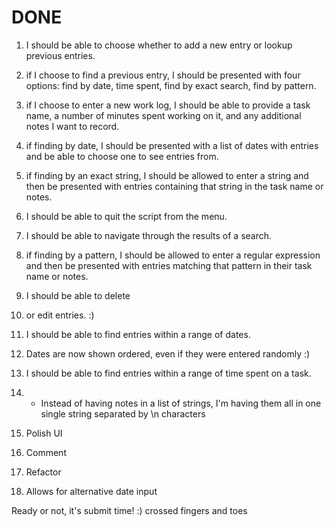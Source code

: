 DONE
====

1. I should be able to choose whether to add a new entry or lookup 
previous entries. 

2. if I choose to find a previous entry, I should be presented with four 
options: find by date, time spent, find by exact search, find by 
pattern.

3. if I choose to enter a new work log, I should be able to provide a 
task name, a number of minutes spent working on it, and any additional 
notes I want to record.

4. if finding by date, I should be presented with a list of dates with 
entries and be able to choose one to see entries from.

5. if finding by an exact string, I should be allowed to enter a string 
and then be presented with entries containing that string in the task 
name or notes.

6. I should be able to quit the script from the menu.

7. I should be able to navigate through the results of a search.

8. if finding by a pattern, I should be allowed to enter a regular 
expression and then be presented with entries matching that pattern in 
their task name or notes.

9. I should be able to delete

10. or edit entries. :)

11. I should be able to find entries within a range of dates.

12. Dates are now shown ordered, even if they were entered randomly :)

13. I should be able to find entries within a range of time spent on a 
task.

14. - Instead of having notes in a list of strings, I'm having them all
in one single string separated by \n characters

15. Polish UI

16. Comment

17. Refactor

18. Allows for alternative date input

Ready or not, it's submit time! :) crossed fingers and toes